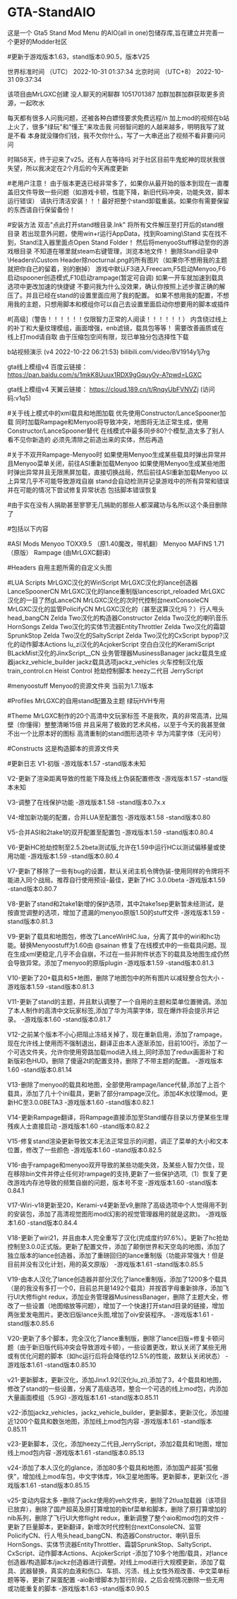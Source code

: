 # GTA-StandAIO
这是一个 Gta5 Stand Mod Menu 的AIO(all in one)包储存库,旨在建立并完善一个更好的Modder社区

#更新于游戏版本1.63，stand版本0.90.5，版本V25

 世界标准时间
（UTC）	2022-10-31 01:37:34
 北京时间
（UTC+8）	2022-10-31 09:37:34

该项目由MrLGXC创建
没人聊天的闲聊群 1051701387
加群加群加群获取更多资源，一起吹水

每天都有很多人问我问题，还被各种白嫖怪要求免费远程/n
加上mod的视频在b站上火了，很多"绿玩"和"懂王"来攻击我
问弱智问题的人越来越多，明明我写了就是不看
本身就没赚你们钱，我不欠你什么，写了一大串还出了视频不看非要问问问

时隔58天，终于迎来了v25。还有人在等待吗
对于社区目前牛鬼蛇神的现状我很失望，所以我决定在2个月后的今天再度更新



#老用户注意！
由于版本更迭已经非常多了，如果你从最开始的版本到现在一直覆盖旧文件导致一些问题（如游戏卡顿，性能下降，新旧代码冲突，功能失效，脚本运行错误）
请执行清洁安装！！！最好把整个stand卸载重装。如果你有需要保留的东西请自行保留备份！

#安装方法
 双击"点此打开stand根目录.lnk"
 将所有文件解压至打开后的stand根目录
 若出现意外问题，使用win+r运行AppData，找到Roaming\Stand
 实在找不到，Stand注入器里面点Open Stand Folder！
 然后将menyooStuff移动至你的游戏根目录
 不知道在哪里就steam右键管理，浏览本地文件！
 删除Stand目录中\Headers\Custom Header除nocturnal.png的所有图片（如果你不想用我的主题就把你自己的留着，别的删掉）
 游戏中默认F3进入Freecam,F5启动Menyoo,F6启动spooner创造模式,F10启动rampage(暂定可自调)
 如果一开车就加速到载具选项中更改加速的快捷键
不要问我为什么没效果，确认你按照上述步骤正确的解压了。并且已经在stand的设置里面应用了我的配置。
如果不想用我的配置，不想用我的主题，只想用脚本和模组你可以自己去设置里面启动你想要用的脚本或插件



#[高级]（警告！！！！！！仅限智力正常的人阅读！！！！！！）
内含绕过线上的补丁和大量纹理模组，画面增强，enb滤镜，载具包等等！
需要改善画质或在线上打mod请自取
由于压缩包空间有限，现已单独分包选择性下载

b站视频演示 (v4 2022-10-22 06:21:53) bilibili.com/video/BV1914y1j7rg

gta线上模组v4 百度云链接： https://pan.baidu.com/s/1mkK8Uuux1RDX9gGquy0y-A?pwd=LGXC 

gta线上模组v4 天翼云链接： https://cloud.189.cn/t/RnqyUbFVNVZj (访问码:v1q5)



#关于线上模式中的xml载具和地图加载
 优先使用Constructor/LanceSpooner加载
 同时加载Rampage和Menyoo将导致冲突，地图将无法正常生成，使用Constructor/LanceSpooner替代
 在线模式中最多同步80?个模型,造太多了别人看不见你新造的
 必须先清除之前造出来的实体，然后再造

#关于不双开Rampage-Menyoo时
 如果使用Menyoo生成某些载具时弹出异常并且Menyoo菜单关闭，前往ASI重新加载Menyoo
 如果使用Menyoo生成某些地图时弹出异常并且无限黑屏加载，直接切换战局，然后前往ASI重新加载Menyoo
 以上异常几乎不可能导致游戏自崩
 stand会自动检测并记录游戏中的所有异常和错误
 并在可能的情况下尝试修复异常状态
 包括脚本错误恢复

#由于实在没有人捐助甚至寥寥无几捐助的那些人都深藏功与名所以这个条目删除了

#包括以下内容

#ASI Mods
 Menyoo TOXX9.5 （原1.40魔改，带机翻） 
 Menyoo MAFINS 1.71 （原版）
 Rampage (由MrLGXC翻译)

#Headers
 自用主题所需的自定义头图

#LUA Scripts
 MrLGXC汉化的WiriScript
 MrLGXC汉化的lance创造器LanceSpoonerCN
 MrLGXC汉化的lance重制版lancescript_reloaded
 MrLGXC汉化的一目了然gLanceCN
 MrLGXC汉化的次时代控制台nextConsoleCN
 MrLGXC汉化的监管PolicifyCN
 MrLGXC汉化的（甚至这算汉化吗？）行人甩头head_bangCN
 Zelda Two汉化的构造器Constructor
 Zelda Two汉化的喇叭音乐HornSongs
 Zelda Two汉化的实体节流器EntityThrottler
 Zelda Two汉化的霜碧SprunkStop
 Zelda Two汉化的SaltyScript
 Zelda Two汉化的CxScript
 bypop?汉化的动作脚本Actions
 lu_zi汉化的AcjokerScript
 空白白汉化的KeramiScript
 BLackMist汉化的JinxScript__CN
 业务管理器MusinessBanager
 jackz载具生成器jackz_vehicle_builder
 jackz载具选项jackz_vehicles
 火车控制汉化版train_control.cn
 Heist Control 抢劫控制脚本
 heezy二代目
 JerryScript

#menyoostuff
 Menyoo的资源文件夹
 当前为1.7.1版本

#Profiles
 MrLGXC的自用stand配置及主题
 绿玩HVH专用

#Theme
 MrLGXC制作的20个高清中文玩家标签
 不是我吹，真的非常高清，比隔壁（你懂得）整整清晰15倍
 并且采用了极致的艺术风格，以至于今天的我甚至做不出一个比原本好的图标
 高清重制的stand图形选项卡
 华为鸿蒙字体（无问号）

#Constructs
 这是构造脚本的资源文件夹
 
#更新日志
V1-初版
  -游戏版本1.57
  -stand版本未知

V2-更新了渲染距离导致的性能下降及线上伪装配置修改
  -游戏版本1.57
  -stand版本未知

V3-调整了在线保护功能
  -游戏版本1.58
  -stand版本0.7x.x

V4-增加新功能的配置，合并LUA至配置包
  -游戏版本1.58
  -stand版本0.80

V5-合并ASI和2take1的双开配置至配置包
  -游戏版本1.59
  -stand版本0.80.4

V6-更新HC抢劫控制至2.5.2beta测试版,允许在1.59中运行HC以测试偏移量或使用功能
  -游戏版本1.59
  -stand版本0.80.4

V7-更新了移除了一些有bug的设置，默认关闭主机令牌伪装-使用同样的令牌将不能进入同个战局。推荐自行使用预设-最佳，更新了HC 3.0.0beta
  -游戏版本1.59
  -stand版本0.80.7

V8-更新了stand和2take1新增的保护选项，其中2take1sep更新暂未经测试，是按直觉调整的选项，增加了遗漏的menyoo原版1.50的stuff文件
  -游戏版本1.59
  -stand版本0.81.3

V9-更新了载具和地图包，修改了LanceWiriHC.lua，分离了其中的wiri和hc功能。替换Menyoostuff为1.60由 @sainan 修复了在线模式中的一些载具问题。现在生成xml更稳定,几乎不会自崩，不过在一些非附件状态下的载具及地图生成仍然会导致异常。添加了menyoo的原版plugin
  -游戏版本1.59
  -stand版本0.81.3

V10-更新了20+载具和5+地图，删除了地图包中的所有图片以减轻整合包大小
   -游戏版本1.59
   -stand版本0.81.3

V11-更新了stand的主题，并且默认调整了一个自用的主题和菜单位置微调。添加了本人制作的高清中文玩家标签,添加了华为鸿蒙字体，现在爆炸将会提示并记录。
   -游戏版本1.60
   -stand版本0.81.7

V12-之前某个版本不小心把阻止冻结关掉了，现在重新启用，添加了rampage，现在允许线上使用而不强制退出，翻译正由本人逐渐添加，目前100行。添加了一个可选文件夹，允许你使用旁路加载mod进入线上,同时添加了redux画面补丁和新版彩色HUD。删除了傻逼2t的配置支持，删除了不带主题的配置。
   -游戏版本1.60
   -stand版本0.81.14

V13-删除了menyoo的载具和地图，全部使用rampage/lance代替,添加了上百个载具，添加了几十个ini载具，更新了部分rampage汉化。添加4K水纹理mod。更新HC至3.0.0BETA3
   -游戏版本1.60
   -stand版本0.82.1

V14-更新Rampage翻译，将Rampage直接添加至Stand缓存目录以方便某些生理残疾人士直接启动
   -游戏版本1.60
   -stand版本0.82.2

V15-修复stand渲染更新导致文本无法正常显示的问题，调正了菜单的大小和文本位置，修改了一些颜色
   -游戏版本1.60
   -stand版本0.82.5

V16-由于rampage和menyoo双开导致的某些功能失效，及某些人智力欠佳，现在移除bin文件并停止任何对rampage的支持,更新了一些保护选项,（1）恢复了更改游戏内存池导致的频繁自崩的问题，版本号不变
   -游戏版本1.60
   -stand版本0.84.1

V17-Wiri-v18更新至20，Kerami-v4更新至v9,删除了高级选项中个人觉得用不到的安装包，添加了高清视觉图形mod(幻影的视觉管理器用的就是这款)。
   -游戏版本1.60
   -stand版本0.84.4

V18-更新了wiri21，并且由本人完全重写了汉化(完成度约97.6%）。更新了hc抢劫控制至3.0.0正式版。更新了配置文件，添加了颠倒世界和天空岛的地图，添加了独立版本的lance创造器，添加了重磅回归的lance重制版（功能非常强大！但是目前并没有汉化计划，用的英文原版）
   -游戏版本1.61
   -stand版本0.85.5

V19-由本人汉化了lance创造器并部分汉化了lance重制版，添加了1200多个载具（是的我没有多打一个0，目前总共是1492个载具）并按首字母重新排序，添加飞行UI大修flight redux，添加业务管理器MusinessBanager，删除了主题大全，修改了一些设置（地图缩放等问题），增加了一个快速打开stand目录的链接，增加两张爱发电图片。更改旧版lance头图,增加了oiv安装程序。
   -游戏版本1.61
   -stand版本0.85.6

V20-更新了多个脚本，完全汉化了lance重制版，删除了lance旧版=修复卡顿问题（由于新旧版代码冲突会导致游戏卡顿），一些设置更改，默认关闭了某些无用或有优化问题的脚本（如hc运行后将会降低约12.5%的性能，故默认关闭状态）
    -游戏版本1.61
    -stand版本0.85.10

v21-更新脚本，更新汉化，添加Jinx1.92(汉化lu_zi),添加了3，4个载具和地图，修改了stand的一些设置，分离了高级选项，整合一个可选的线上mod包，内添加大量画面模组（5.9G)
   -游戏版本1.61
   -stand版本0.85.11

v22-添加jackz_vehicles，jackz_vehicle_builder，更新脚本，更新汉化，添加接近1200个载具和数张地图，添加线上mod包内容
   -游戏版本1.61
   -stand版本0.85.11

v23-更新脚本，汉化，添加heezy二代目,JerryScript，添加2载具和1地图，增加线上mod包内容
   -游戏版本1.61
   -stand版本0.85.13

v24-添加了本人汉化的glance，添加80多个载具和地图，添加国产超英"孤傲侠"，增加线上mod车包，中文字体库，16k卫星地图等。更新脚本，更新汉化
   -游戏版本1.61
   -stand版本0.85.15

v25-变动内容太多
   -删除了jackz使用的veh文件夹，删除了2tlua加载器（该项目已放弃），删除了国产超英及原打算增加的新bf菜单和脚本，删除了原打算增加的nib系列，删除了飞行UI大修flight redux，重新调整了整个aio和mod包的文件
   -更新了巨量脚本，更新翻译，新增次时代控制台nextConsoleCN、监管PolicifyCN、行人甩头head_bangCN、构造器Constructor、喇叭音乐HornSongs、实体节流器EntityThrottler、霜碧SprunkStop、SaltyScript、CxScript、动作脚本Actions、AcjokerScript
   -添加了10多个地图/载具，对lance创造器/构造脚本/jackz创造器进行调整。对线上mod进行大规模更新，添加了载具、武器替换，真实的血液和伤口、车损、污渍、线上女性外观改善、中文菜单标题等等，更新了屎蛋配置
   -aio新增脚本为暂行阶段，之后会视情况删除一些无用或功能重复的脚本
   -游戏版本1.63
   -stand版本0.90.5
